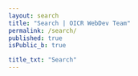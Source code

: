 ```yaml
---
layout: search
title: "Search | OICR WebDev Team"
permalink: /search/
published: true
isPublic_b: true

title_txt: "Search"
---
```


<div id="app-search"></div>
